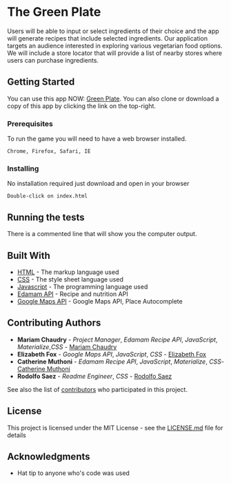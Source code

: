 # The Green Plate

Users will be able to input or select ingredients of their choice and the app will generate recipes that include selected ingredients. Our application targets an audience interested in exploring various vegetarian food options. We will include a store locator that will provide a list of nearby stores where users can purchase ingredients.

## Getting Started

You can use this app NOW: [Green Plate](https://mariamschaudry.github.io/Project-1/). You can also clone or download a copy of this app by clicking the link on the top-right.

### Prerequisites

To run the game you will need to have a web browser installed.

```
Chrome, Firefox, Safari, IE
```

### Installing

No installation required just download and open in your browser

```
Double-click on index.html
```

## Running the tests

There is a commented line that will show you the computer output.

## Built With

* [HTML](https://www.w3.org/html/) - The markup language used
* [CSS](https://www.w3.org/Style/CSS/learning.en.html) -  The style sheet language used
* [Javascript](https://developer.mozilla.org/en-US/docs/Web/JavaScript) - The programming language used
* [Edamam API](https://developer.edamam.com/) - Recipe and nutrition API
* [Google Maps API](https://developers.google.com/maps/documentation/javascript/examples/places-autocomplete) - Google Maps API, Place Autocomplete

## Contributing Authors 

* **Mariam Chaudry** - *Project Manager*, *Edamam Recipe API*, *JavaScript*, *Materialize*,*CSS* - [Mariam Chaudry](https://github.com/mariamschaudry)
* **Elizabeth Fox** - *Google Maps API*, *JavaScript*, *CSS* - [Elizabeth Fox](https://github.com/elizabethtfox)
* **Catherine Muthoni** - *Edamam Recipe API*, *JavaScript*, *Materialize*, *CSS*- [Catherine Muthoni](https://github.com/dmk6562)
* **Rodolfo Saez** - *Readme Engineer*, *CSS* - [Rodolfo Saez](https://github.com/rsaez)

See also the list of [contributors](https://github.com/mariamschaudry/project-1/contributors) who participated in this project.

## License

This project is licensed under the MIT License - see the [LICENSE.md](LICENSE.md) file for details

## Acknowledgments

* Hat tip to anyone who's code was used
